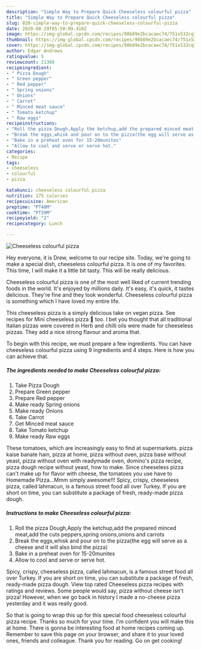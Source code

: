 ```yaml
---
description: "Simple Way to Prepare Quick Cheeseless colourful pizza"
title: "Simple Way to Prepare Quick Cheeseless colourful pizza"
slug: 820-simple-way-to-prepare-quick-cheeseless-colourful-pizza
date: 2020-08-29T05:50:09.416Z
image: https://img-global.cpcdn.com/recipes/98b89e2bcacaec74/751x532cq70/cheeseless-colourful-pizza-recipe-main-photo.jpg
thumbnail: https://img-global.cpcdn.com/recipes/98b89e2bcacaec74/751x532cq70/cheeseless-colourful-pizza-recipe-main-photo.jpg
cover: https://img-global.cpcdn.com/recipes/98b89e2bcacaec74/751x532cq70/cheeseless-colourful-pizza-recipe-main-photo.jpg
author: Edgar Andrews
ratingvalue: 5
reviewcount: 21368
recipeingredient:
- " Pizza Dough"
- " Green pepper"
- " Red pepper"
- " Spring onions"
- " Onions"
- " Carrot"
- " Minced meat sauce"
- " Tomato ketchup"
- " Raw eggs"
recipeinstructions:
- "Roll the pizza Dough,Apply the ketchup,add the prepared minced meat,add the cuts peppers,spring onions,onions and carrots"
- "Break the eggs,whisk and pour on to the pizza(the egg will serve as a cheese and it will also bind the pizza)"
- "Bake in a preheat oven for 15-20munites"
- "Allow to cool and serve or serve hot."
categories:
- Recipe
tags:
- cheeseless
- colourful
- pizza

katakunci: cheeseless colourful pizza 
nutrition: 175 calories
recipecuisine: American
preptime: "PT40M"
cooktime: "PT39M"
recipeyield: "2"
recipecategory: Lunch

---
```



![Cheeseless colourful pizza](https://img-global.cpcdn.com/recipes/98b89e2bcacaec74/751x532cq70/cheeseless-colourful-pizza-recipe-main-photo.jpg)

Hey everyone, it is Drew, welcome to our recipe site. Today, we're going to make a special dish, cheeseless colourful pizza. It is one of my favorites. This time, I will make it a little bit tasty. This will be really delicious.

Cheeseless colourful pizza is one of the most well liked of current trending foods in the world. It's enjoyed by millions daily. It's easy, it's quick, it tastes delicious. They're fine and they look wonderful. Cheeseless colourful pizza is something which I have loved my entire life.

This cheeseless pizza is a simply delicious take on vegan pizza. See recipes for Mini cheeseless pizza 🍕 too. I bet you thought that all traditional Italian pizzas were covered in Herb and chilli oils were made for cheeseless pizzas. They add a nice strong flavour and aroma that.


To begin with this recipe, we must prepare a few ingredients. You can have cheeseless colourful pizza using 9 ingredients and 4 steps. Here is how you can achieve that.

<!--inarticleads1-->

##### The ingredients needed to make Cheeseless colourful pizza:

1. Take  Pizza Dough
1. Prepare  Green pepper
1. Prepare  Red pepper
1. Make ready  Spring onions
1. Make ready  Onions
1. Take  Carrot
1. Get  Minced meat sauce
1. Take  Tomato ketchup
1. Make ready  Raw eggs


These tomatoes, which are increasingly easy to find at supermarkets. pizza kaise banate hain, pizza at home, pizza without oven, pizza base without yeast, pizza without oven with readymade oven, domino&#39;s pizza recipe, pizza dough recipe without yeast, how to make. Since cheeseless pizza can&#39;t make up for flavor with cheese, the tomatoes you use have to Homemade Pizza…Mmm simply awesome!!! Spicy, crispy, cheeseless pizza, called lahmacun, is a famous street food all over Turkey. If you are short on time, you can substitute a package of fresh, ready-made pizza dough. 

<!--inarticleads2-->

##### Instructions to make Cheeseless colourful pizza:

1. Roll the pizza Dough,Apply the ketchup,add the prepared minced meat,add the cuts peppers,spring onions,onions and carrots
1. Break the eggs,whisk and pour on to the pizza(the egg will serve as a cheese and it will also bind the pizza)
1. Bake in a preheat oven for 15-20munites
1. Allow to cool and serve or serve hot.


Spicy, crispy, cheeseless pizza, called lahmacun, is a famous street food all over Turkey. If you are short on time, you can substitute a package of fresh, ready-made pizza dough. View top rated Cheeseless pizza recipes with ratings and reviews. Some people would say, pizza without cheese isn&#39;t pizza! However, when we go back in history I made a no-cheese pizza yesterday and it was really good. 

So that is going to wrap this up for this special food cheeseless colourful pizza recipe. Thanks so much for your time. I'm confident you will make this at home. There is gonna be interesting food at home recipes coming up. Remember to save this page on your browser, and share it to your loved ones, friends and colleague. Thank you for reading. Go on get cooking!
